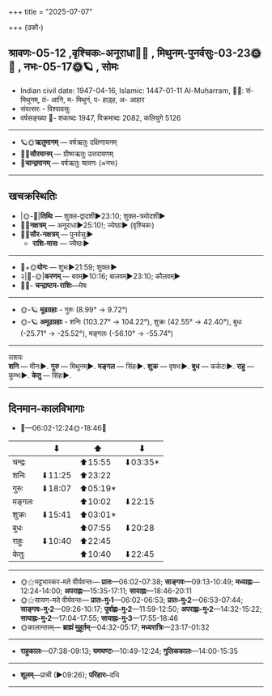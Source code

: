 +++
title = "2025-07-07"

+++
(उकौ॰)
## श्रावणः-05-12  ,वृश्चिकः-अनूराधा🌛🌌  ,  मिथुनम्-पुनर्वसुः-03-23🌞🌌  ,  नभः-05-17🌞🪐  , सोमः
- Indian civil date: 1947-04-16, Islamic: 1447-01-11 Al-Muḥarram, 🌌🌞: सं- मिथुनम्, तं- आनि, म- मिथुनं, प- हाड़्ह, अ- आहार
- संवत्सरः - विश्वावसुः
- वर्षसङ्ख्या 🌛- शकाब्दः 1947, विक्रमाब्दः 2082, कलियुगे 5126
___________________
- 🪐🌞**ऋतुमानम्** — वर्षऋतुः दक्षिणायनम्
- 🌌🌞**सौरमानम्** — ग्रीष्मऋतुः उत्तरायणम्
- 🌛**चान्द्रमानम्** — वर्षऋतुः श्रावणः (≈नभः)
___________________


## खचक्रस्थितिः
- |🌞-🌛|**तिथिः** — शुक्ल-द्वादशी►23:10; शुक्ल-त्रयोदशी►  
- 🌌🌛**नक्षत्रम्** — अनूराधा►25:10!; ज्येष्ठा► (वृश्चिकः)  
- 🌌🌞**सौर-नक्षत्रम्** — पुनर्वसुः►  
  - **राशि-मासः** — ज्यैष्ठः► 
___________________
- 🌛+🌞**योगः** — शुभः►21:59; शुक्लः►  
- २|🌛-🌞|**करणम्** — बवम्►10:16; बालवम्►23:10; कौलवम्►  
- 🌌🌛- **चन्द्राष्टम-राशिः**—मेषः  
___________________
- 🌞-🪐 **मूढग्रहाः** - गुरुः (8.99° → 9.72°)
- 🌞-🪐 **अमूढग्रहाः** - शनिः (103.27° → 104.22°), शुक्रः (42.55° → 42.40°), बुधः (-25.71° → -25.52°), मङ्गलः (-56.10° → -55.74°)
___________________
राशयः  
**शनि** — मीनः►. **गुरु** — मिथुनम्►. **मङ्गल** — सिंहः►. **शुक्र** — वृषभः►. **बुध** — कर्कटः►. **राहु** — कुम्भः►. **केतु** — सिंहः►. 
___________________


## दिनमान-कालविभागाः
- 🌅—06:02-12:24🌞-18:46🌇  

|      |⬇     |⬆     |⬇     |
|------|-----|-----|------|
|चन्द्रः|     |⬆15:55 |⬇03:35*|
|शनिः   |⬇11:25 |⬆23:22 |     |
|गुरुः  |⬇18:07 |⬆05:19*|     |
|मङ्गलः |     |⬆10:02 |⬇22:15 |
|शुक्रः |⬇15:41 |⬆03:01*|     |
|बुधः   |     |⬆07:55 |⬇20:28 |
|राहुः  |⬇10:40 |⬆22:45 |     |
|केतुः  |     |⬆10:40 |⬇22:45 |
___________________
- 🌞⚝भट्टभास्कर-मते वीर्यवन्तः— **प्रातः**—06:02-07:38; **साङ्गवः**—09:13-10:49; **मध्याह्नः**—12:24-14:00; **अपराह्णः**—15:35-17:11; **सायाह्नः**—18:46-20:11  
- 🌞⚝सायण-मते वीर्यवन्तः— **प्रातः-मु॰1**—06:02-06:53; **प्रातः-मु॰2**—06:53-07:44; **साङ्गवः-मु॰2**—09:26-10:17; **पूर्वाह्णः-मु॰2**—11:59-12:50; **अपराह्णः-मु॰2**—14:32-15:22; **सायाह्नः-मु॰2**—17:04-17:55; **सायाह्नः-मु॰3**—17:55-18:46  
- 🌞कालान्तरम्— **ब्राह्मं मुहूर्तम्**—04:32-05:17; **मध्यरात्रिः**—23:17-01:32  
___________________
- **राहुकालः**—07:38-09:13; **यमघण्टः**—10:49-12:24; **गुलिककालः**—14:00-15:35  
___________________
- **शूलम्**—प्राची (►09:26); **परिहारः**–दधि  
___________________
